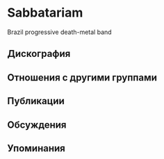# Sabbatariam

Brazil progressive death-metal band

## Дискография


## Отношения с другими группами


## Публикации


## Обсуждения


## Упоминания

